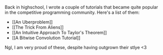 Back in highschool, I wrote a couple of tutorials that became quite popular in the competitive programming community. Here's a list of them:

* [[An Uberproblem]]
* [[The Trick From Aliens]]
* [[An Intuitive Approach To Taylor's Theorem]]
* [[A Bitwise Convolution Tutorial]]

Ngl, I am very proud of these, despite having outgrown their stlye \<3
